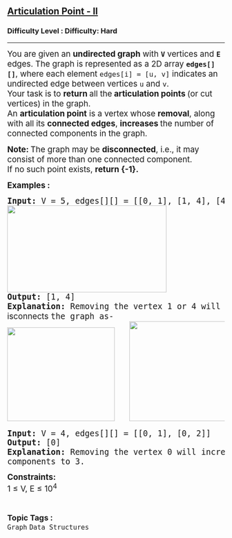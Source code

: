 <h2><a href="https://www.geeksforgeeks.org/problems/articulation-point2616/1?_gl=1*v5fmnb*_up*MQ..*_gs*MQ..&gclid=CjwKCAjwtdi_BhACEiwA97y8BMYKwSEJ21z2lI2pYxXwejkLMZFuY-IvUlEzeDrA3yFD_fm213tm0RoCrRkQAvD_BwE">Articulation Point - II</a></h2><h3>Difficulty Level : Difficulty: Hard</h3><hr><div class="problems_problem_content__Xm_eO"><p class="" data-start="109" data-end="329"><span style="font-size: 14pt;">You are given an <strong data-start="126" data-end="146">undirected graph</strong> with <code data-start="152" data-end="155"><strong>V</strong></code> vertices and <code data-start="169" data-end="172"><strong>E</strong></code> edges. The graph is represented as a 2D array <strong><code data-start="219" data-end="230">edges[][]</code></strong>, where each element <code data-start="251" data-end="270">edges[i] = [u, v]</code> indicates an undirected edge between vertices <code data-start="317" data-end="320">u</code> and <code data-start="325" data-end="328">v</code>.<br></span><span style="font-size: 14pt;">Your task is to <strong data-start="347" data-end="405">return </strong>all the<strong data-start="347" data-end="405"> articulation points </strong>(or cut vertices) in the graph. <br></span><span style="font-size: 18.6667px;">An <strong>articulation point</strong> is a vertex whose <strong>removal</strong>, along with all its <strong>connected edges</strong>, <strong>increases </strong>the number of connected components in the graph.</span></p>
<p class="" data-start="331" data-end="648"><span style="font-size: 14pt;"><strong>Note:&nbsp;</strong>The graph may be <strong data-start="773" data-end="789">disconnected</strong>, i.e., it may consist of more than one connected component.<br>If no such point exists, <strong>return {-1}.</strong></span></p>
<p><span style="font-size: 14pt;"><strong>Examples :</strong></span></p>
<pre><span style="font-size: 14pt;"><strong>Input:</strong> V = 5, edges[][] = [[0, 1], [1, 4], [4, 3], [4, 2], [2, 3]]
<img src="https://media.geeksforgeeks.org/img-practice/prod/addEditProblem/892595/Web/Other/blobid3_1744109134.png" alt="" width="369" height="201">
<strong>Output: </strong>[1, 4]
<strong>Explanation: </strong>Removing the vertex 1 or 4 will <span style="font-family: -apple-system, BlinkMacSystemFont, 'Segoe UI', Roboto, Oxygen, Ubuntu, Cantarell, 'Open Sans', 'Helvetica Neue', sans-serif; white-space: normal;">disconnects </span>the graph as-
<img src="https://media.geeksforgeeks.org/img-practice/prod/addEditProblem/892595/Web/Other/blobid4_1744109133.png" alt="" width="249" height="217">   </span><img style="font-family: -apple-system, BlinkMacSystemFont, 'Segoe UI', Roboto, Oxygen, Ubuntu, Cantarell, 'Open Sans', 'Helvetica Neue', sans-serif;" src="https://media.geeksforgeeks.org/img-practice/prod/addEditProblem/892595/Web/Other/blobid5_1744109133.png" alt="" width="270" height="231"></pre>
<pre><span style="font-size: 14pt;"><strong>Input:</strong> V = 4, edges[][] = [[0, 1], [0, 2]]
<strong>Output: </strong>[0]
<strong>Explanation: </strong>Removing the vertex 0 will increase the number of disconnected<span style="font-family: -apple-system, BlinkMacSystemFont, 'Segoe UI', Roboto, Oxygen, Ubuntu, Cantarell, 'Open Sans', 'Helvetica Neue', sans-serif; white-space: normal; font-size: 14pt;">&nbsp;</span>components to 3.<span style="font-size: 14pt;">&nbsp;</span><span style="font-size: 14pt;">&nbsp;</span><br></span></pre>
<p><span style="font-size: 14pt;"><strong>Constraints:</strong><br>1 ≤ V, E ≤ 10<sup>4</sup></span></p></div><br><p><span style=font-size:18px><strong>Topic Tags : </strong><br><code>Graph</code>&nbsp;<code>Data Structures</code>&nbsp;